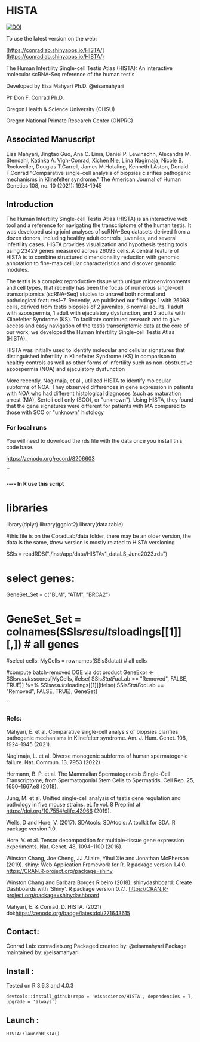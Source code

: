 # HISTA



<a href="https://zenodo.org/record/8206586"><img src="https://zenodo.org/badge/271643615.svg" alt="DOI"></a>


To use the latest version on the web:

[https://conradlab.shinyapps.io/HISTA/](https://conradlab.shinyapps.io/HISTA/)

The Human Infertility Single-cell Testis Atlas (HISTA): An interactive molecular scRNA-Seq reference of the human testis

Developed by Eisa Mahyari Ph.D. @eisamahyari

PI: Don F. Conrad Ph.D.

Oregon Health & Science University (OHSU)

Oregon National Primate Research Center (ONPRC) 

## Associated Manuscript

Eisa Mahyari, Jingtao Guo, Ana C. Lima, Daniel P. Lewinsohn, Alexandra M. Stendahl, Katinka A. Vigh-Conrad, Xichen Nie, Liina Nagirnaja, Nicole B. Rockweiler, Douglas T.Carrell, James M.Hotaling, Kenneth I.Aston, Donald F.Conrad “Comparative single-cell analysis of biopsies clarifies pathogenic mechanisms in Klinefelter syndrome.” The American Journal of Human Genetics 108, no. 10 (2021): 1924-1945

## Introduction

The Human Infertility Single-cell Testis Atlas (HISTA) is an interactive web tool and a reference for navigating the transcriptome of the human testis. It was developed using joint analyses of scRNA-Seq datasets derived from a dozen donors, including healthy adult controls, juveniles, and several infertility cases. HISTA provides visualization and hypothesis testing tools using 23429 genes measured across 26093 cells. A central feature of HISTA is to combine structured dimensionality reduction with genomic annotation to fine-map cellular characteristics and discover genomic modules. 

The testis is a complex reproductive tissue with unique microenvironments and cell types, that recently has been the focus of numerous single-cell transcriptomics (scRNA-Seq) studies to unravel both normal and pathological features1–7. Recently, we published our findings 1 with 26093 cells, derived from testis biopsies of 2 juveniles, 6 normal adults, 1 adult with azoospermia, 1 adult with ejaculatory dysfunction, and 2 adults with Klinefelter Syndrome (KS). To facilitate continued research and to give access and easy navigation of the testis transcriptomic data at the core of our work, we developed the Human Infertility Single-cell Testis Atlas (HISTA). 

HISTA was initially used to identify molecular and cellular signatures that distinguished infertility in Klinefelter Syndrome (KS) in comparison to healthy controls as well as other forms of infertility such as non-obstructive azoospermia (NOA) and ejaculatory dysfunction


More recently, Nagirnaja, et al., utilized HISTA to identify molecular subforms of NOA. They observed differences in gene expression in patients with NOA who had different histological diagnoses (such as maturation arrest (MA), Sertoli cell only (SCO), or "unknown"). Using HISTA, they found that the gene signatures were different for patients with MA compared to those with SCO or "unknown" histology

### For local runs

You will need to download the rds file with the data once you install this code base. 

https://zenodo.org/record/8206603

``
#### ---- In R use this script

# libraries

library(dplyr)
library(ggplot2)
library(data.table)

#this file is on the CoradLab/data folder, there may be an older version, the data is the same,
#new version is mostly related to HISTA versioning

SSls = readRDS("./inst/app/data/HISTAv1_dataLS_June2023.rds") 

# select genes:
GeneSet_Set = c("BLM", "ATM", "BRCA2")
# GeneSet_Set = colnames(SSls$results$loadings[[1]][,]) # all genes

#select cells:
MyCells  = rownames(SSls$datat) # all cells

#compute batch-removed DGE via dot product
GeneExpr <- SSls$results$scores[MyCells, ifelse( SSls$StatFac$Lab == "Removed", FALSE, TRUE)] %*% SSls$results$loadings[[1]][ifelse( SSls$StatFac$Lab == "Removed", FALSE, TRUE), GeneSet]

``

### Refs:

Mahyari, E. et al. Comparative single-cell analysis of biopsies clarifies pathogenic mechanisms in Klinefelter syndrome. Am. J. Hum. Genet. 108, 1924–1945 (2021).

Nagirnaja, L. et al. Diverse monogenic subforms of human spermatogenic failure. Nat. Commun. 13, 7953 (2022).

Hermann, B. P. et al. The Mammalian Spermatogenesis Single-Cell Transcriptome, from Spermatogonial Stem Cells to Spermatids. Cell Rep. 25, 1650–1667.e8 (2018).

Jung, M. et al. Unified single-cell analysis of testis gene regulation and pathology in five mouse strains. eLife vol. 8 Preprint at https://doi.org/10.7554/elife.43966 (2019).

Wells, D and Hore, V. (2017). SDAtools: SDAtools: A toolkit for SDA. R package version 1.0.

Hore, V. et al. Tensor decomposition for multiple-tissue gene expression experiments. Nat. Genet. 48, 1094–1100 (2016).

Winston Chang, Joe Cheng, JJ Allaire, Yihui Xie and Jonathan McPherson (2019). shiny: Web Application Framework for R. R package version 1.4.0. https://CRAN.R-project.org/package=shiny
  
Winston Chang and Barbara Borges Ribeiro (2018). shinydashboard: Create Dashboards with 'Shiny'. R package version 0.7.1. https://CRAN.R-project.org/package=shinydashboard
  
Mahyari, E. & Conrad, D. HISTA. (2021) doi:https://zenodo.org/badge/latestdoi/271643615

## Contact: 

Conrad Lab: conradlab.org
Packaged created by: @eisamahyari
Package maintained by: @eisamahyari

## Install : 

Tested on R 3.6.3 and 4.0.3
    

    devtools::install_github(repo = 'eisascience/HISTA', dependencies = T, upgrade = 'always')

## Launch : 

    HISTA::launchHISTA()
  
